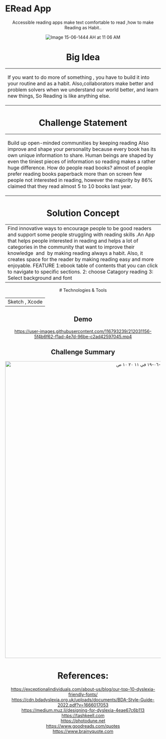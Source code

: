 # ERead App
<p ></h3> <center>  Accessible reading apps make text comfortable to read ,how to make  Reading as Habit.. </p></h3> 

![Image 15-06-1444 AH at 11 06 AM](https://user-images.githubusercontent.com/116719308/212011842-b4a29804-51a5-4c71-88e9-a3b746f3c465.jpg)

# Big Idea
<table>
<tr>
<td>

If you want to do more of something , you have to build it into your routine and as a habit. Also,collaborators make better and problem solvers when we understand our world better, and learn new things, So Reading is like anything else.

</td>
</tr>
</table>


# Challenge Statement
<table>
<tr>
<td>

  Build up open-minded communities by keeping reading
Also improve and shape your personality because every book has its own unique information to share.
Human beings are shaped by even the tiniest pieces of information so reading makes a rather huge difference.
How do people read books? 
almost of people prefer reading books paperback
more than on screen
few people not interested in reading, however the majority by 86%
claimed  that they  read almost 5 to 10 books last year.
</td>
</tr>
</table>


# Solution Concept
<table>
<tr>
<td>
Find innovative ways to encourage people to be good readers and support some people struggling with reading skills
.An App that helps people interested in reading and helps a lot of categories in the community that want to improve 
their knowledge  and  by making reading always a habit. Also, it creates space for the reader by making reading easy and more enjoyable.
FEATURE
1:ebook table of contents that you can click to navigate to specific sections.
2:  choose Catagory reading
3: Select  background and font
</td>
</tr>
</table>
# Technologies & Tools
<table>
<tr>
<td>
Sketch , Xcode 
</td>
</tr>
</table>

## Demo


https://user-images.githubusercontent.com/116793239/212031156-5f4b6f62-f1ad-4e7d-96be-c2ad42597045.mp4


## Challenge Summary 



<img width="959" alt="‏لقطة الشاشة ١٤٤٤-٠٦-١٩ في ١١ ٢٠ ١٠ ص" src="https://user-images.githubusercontent.com/116793239/212031241-0002aab5-a869-46f6-adce-91626bd71094.png">






# References:


https://exceptionalindividuals.com/about-us/blog/our-top-10-dyslexia-friendly-fonts/
<br>
https://cdn.bdadyslexia.org.uk/uploads/documents/BDA-Style-Guide-2022.pdf?v=1666017053
<br>
https://medium.muz.li/designing-for-dyslexia-4eae67c6b113
<br>
https://tashkeell.com
<br>
https://photodune.net
<br>
https://www.goodreads.com/quotes
<br>
https://www.brainyquote.com
<br>











